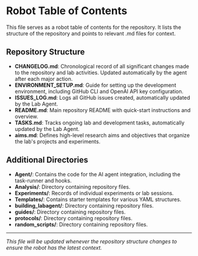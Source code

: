 # Robot Table of Contents

This file serves as a robot table of contents for the repository. It lists the structure of the repository and points to relevant .md files for context.

## Repository Structure

- **CHANGELOG.md**: Chronological record of all significant changes made to the repository and lab activities. Updated automatically by the agent after each major action.
- **ENVIRONMENT_SETUP.md**: Guide for setting up the development environment, including GitHub CLI and OpenAI API key configuration.
- **ISSUES_LOG.md**: Logs all GitHub issues created, automatically updated by the Lab Agent.
- **README.md**: Main repository README with quick-start instructions and overview.
- **TASKS.md**: Tracks ongoing lab and development tasks, automatically updated by the Lab Agent.
- **aims.md**: Defines high-level research aims and objectives that organize the lab's projects and experiments.

## Additional Directories

- **Agent/**: Contains the code for the AI agent integration, including the task-runner and hooks.
- **Analysis/**: Directory containing repository files.
- **Experiments/**: Records of individual experiments or lab sessions.
- **Templates/**: Contains starter templates for various YAML structures.
- **building_labagent/**: Directory containing repository files.
- **guides/**: Directory containing repository files.
- **protocols/**: Directory containing repository files.
- **random_scripts/**: Directory containing repository files.

---

_This file will be updated whenever the repository structure changes to ensure the robot has the latest context._